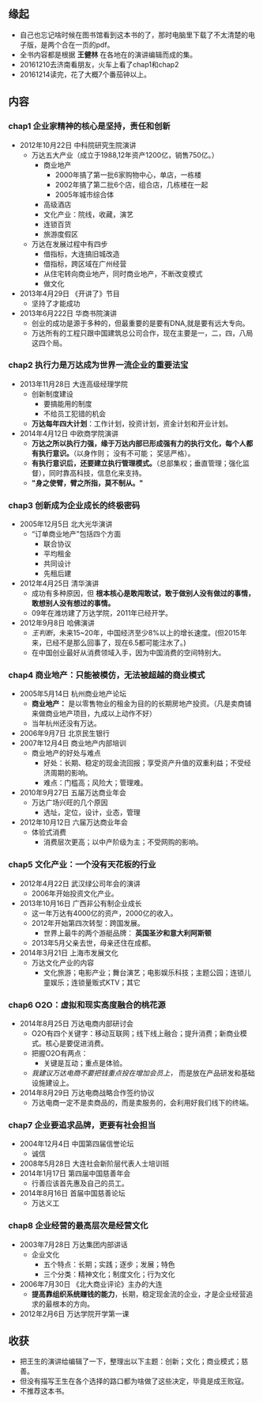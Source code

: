 ##  缘起
+ 自己也忘记啥时候在图书馆看到这本书的了，那时电脑里下载了不太清楚的电子版，是两个合在一页的pdf。
+  全书内容都是根据 **王健林** 在各地在的演讲编辑而成的集。
+ 20161210去济南看朋友，火车上看了chap1和chap2
+ 20161214读完，花了大概7个番茄钟以上。

##  内容
###  chap1 企业家精神的核心是坚持，责任和创新
+ 2012年10月22日 中科院研究生院演讲
	+ 万达五大产业（成立于1988,12年资产1200亿，销售750亿。）
		+ 商业地产
			+ 2000年搞了第一批6家购物中心，单店，一栋楼
			+ 2002年搞了第二批6个店，组合店，几栋楼在一起
			+ 2005年城市综合体 	
		+ 高级酒店
		+ 文化产业：院线，收藏，演艺
		+ 连锁百货
		+ 旅游度假区
	+ 万达在发展过程中有四步
		+ 借指标，大连搞旧城改造
		+ 借指标，跨区域在广州经营
		+ 从住宅转向商业地产，同时商业地产，不断改变模式
		+ 做文化
+ 2013年4月29日 《开讲了》节目
	+ 坚持了才能成功 
+ 2013年6月222日 华商书院演讲
	+ 创业的成功是源于多种的，但最重要的是要有DNA,就是要有远大专向。
	+ 万达所有的工程只跟中国建筑总公司合作，现在主要是一，二，四，八局这四个局。

###  chap2 执行力是万达成为世界一流企业的重要法宝
+ 2013年11月28日 大连高级经理学院
	+ 创新制度建设
		+ 要搞能用的制度
		+ 不给员工犯错的机会
	+ **万达每年四大计划**：工作计划，投资计划，资金计划和开业计划。 
+ 2014年4月12日 中欧商学院演讲
	+ **万达之所以执行力强，缘于万达内部已形成强有力的执行文化，每个人都有执行意识。**（以身作则； 没有不可能； 奖惩严格）。
	+ **有执行意识后，还要建立执行管理模式。**（总部集权；垂直管理；强化监督），同时靠高科技，信息化来支持。
	+ **"身之使臂，臂之所指，莫不制从。"**

###  chap3 创新成为企业成长的终极密码
+ 2005年12月5日  北大光华演讲
	+ “订单商业地产”包括四个方面
		+ 联合协议
		+ 平均租金
		+ 共同设计
		+ 先租后建
+ 2012年4月25日  清华演讲
	+ 成功有多种原因，但 **根本核心是敢闯敢试，敢于做别人没有做过的事情，敢想别人没有想过的事情。**
	+ 09年在潍坊建了万达学院，2011年已经开学。
+ 2012年9月8日 哈佛演讲
	+ *王判断*，未来15~20年，中国经济至少8%以上的增长速度。(但2015年来，已经不是那么回事了，现在6.5都可能注水了。)
	+ 在中国创业最好从消费领域入手，因为中国消费的空间特别大。

###  chap4 商业地产：只能被模仿，无法被超越的商业模式
+ 2005年5月14日 杭州商业地产论坛
	+ **商业地产：** 是以零售物业的租金为目的的长期房地产投资。（凡是卖商铺来做商业地产项目，九成以上动作不好）
	+ 当年杭州还没有万达。
+ 2006年9月7日 北京民生银行
+ 2007年12月4日 商业地产内部培训
	+ 商业地产的好处与难点
		+ 好处：长期、稳定的现金流回报；享受资产升值的双重利益；不受经济周期的影响。
		+ 难点：门槛高；风险大；管理难。
+ 2010年9月27日 五届万达商业年会
	+ 万达广场兴旺的几个原因
		+ 选址，定位，设计，业态，管理
+ 2012年10月12日 六届万达商业年会
	+ 体验式消费
		+ 消费层次更高；以中产阶级为主；不受网购的影响。

###  chap5 文化产业：一个没有天花板的行业
+ 2012年4月22日  武汉绿公司年会的演讲
	+ 2006年开始投资文化产业。
+ 2013年10月16日  广西非公有制企业成长
	+ 这一年万达有4000亿的资产，2000亿的收入。
	+ 2012年开始第四次转型：跨国发展。
		+ 世界上最牛的两个游艇品牌： **英国圣汐和意大利阿斯顿**
	+ 2013年5月父亲去世，母亲还住在成都。
+ 2014年3月21日  上海市发展文化
	+ 万达文化产业的内容
		+ 文化旅游；电影产业；舞台演艺；电影娱乐科技；主题公园；连锁儿童娱乐；连锁量贩式KTV；其它

###  chap6 O2O：虚拟和现实高度融合的桃花源
+ 2014年8月25日  万达电商内部研讨会
	+ O2O有四个关键字：移动互联网；线下线上融合；提升消费；新商业模式。核心是要促进消费。
	+ 把握O2O有两点：
		+ 关键是互动；重点是体验。
	+ *我建议万达电商不要把钱重点投在增加会员上，* 而是放在产品研发和基础设施建设上。
+ 2014年8月29日  万达电商战略合作签约协议
	+ 万达电商一定不是卖商品的，而是卖服务的，会利用好我们线下的终端。

###  chap7 企业要追求品牌，更要有社会担当
+ 2004年12月4日 中国第四届信誉论坛
	+ 诚信
+ 2008年5月28日 大连社会新阶层代表人士培训班
+ 2014年1月17日 第四届中国慈善年会
	+ 行善应该首先惠及自己的员工。
+ 2014年8月16日 首届中国慈善论坛
	+ 万达义工

###  chap8 企业经营的最高层次是经营文化 
+ 2003年7月28日 万达集团内部讲话
	+ 企业文化
		+ 五个特点：长期；实践；逐步；发展；特色
		+ 三个分类：精神文化；制度文化；行为文化
+ 2006年7月30日 《北大商业评论》主办的大连
	+ **提高靠组织系统赚钱的能力**，长期，稳定现金流的企业，才是企业经营追求的最根本的方向。
+ 2012年2月6日 万达学院开学第一课

##  收获
+ 把王生的演讲给编辑了一下，整理出以下主题：创新；文化；商业模式；慈善。
+ 但没有描写王生在各个选择的路口都为啥做了这些决定，毕竟是成王败寇。
+ 不推荐这本书。